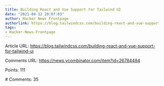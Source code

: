 ```yaml
---
title: Building React and Vue Support for Tailwind UI
date: "2021-04-12 20:07:03"
author: Hacker News Frontpage
authorlink: https://blog.tailwindcss.com/building-react-and-vue-support-for-tailwind-ui
tags:
- Hacker-News-Frontpage
---
```


<p>Article URL: <a href="https://blog.tailwindcss.com/building-react-and-vue-support-for-tailwind-ui">https://blog.tailwindcss.com/building-react-and-vue-support-for-tailwind-ui</a></p>
<p>Comments URL: <a href="https://news.ycombinator.com/item?id=26784484">https://news.ycombinator.com/item?id=26784484</a></p>
<p>Points: 111</p>
<p># Comments: 35</p>
